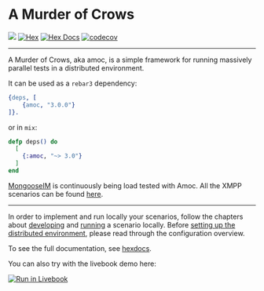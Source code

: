 # A Murder of Crows
[![](https://github.com/esl/amoc/workflows/CI/badge.svg)](https://github.com/esl/amoc/actions?query=workflow%3ACI)
[![Hex](http://img.shields.io/hexpm/v/amoc.svg)](https://hex.pm/packages/amoc)
[![Hex Docs](https://img.shields.io/badge/hex-docs-lightgreen.svg)](https://hexdocs.pm/amoc/)
[![codecov](https://codecov.io/github/esl/amoc/graph/badge.svg?token=R1zXAjO7H7)](https://codecov.io/github/esl/amoc)

---

A Murder of Crows, aka amoc, is a simple framework for running massively parallel tests in a distributed environment.

It can be used as a `rebar3` dependency:

```erlang
{deps, [
    {amoc, "3.0.0"}
]}.
```

or in `mix`:

```elixir
defp deps() do
  [
    {:amoc, "~> 3.0"}
  ]
end
```

[MongooseIM](https://github.com/esl/MongooseIM) is continuously being load tested with Amoc.
All the XMPP scenarios can be found [here](https://github.com/esl/amoc-arsenal-xmpp).

---

In order to implement and run locally your scenarios, follow the chapters about
[developing](https://hexdocs.pm/amoc/scenario.html) and [running](https://hexdocs.pm/amoc/local-run.html)
a scenario locally.
Before [setting up the distributed environment](https://hexdocs.pm/amoc/distributed.html),
please read through the configuration overview.

To see the full documentation, see [hexdocs](https://hexdocs.pm/amoc).

You can also try with the livebook demo here:

[![Run in Livebook](https://livebook.dev/badge/v1/blue.svg)](https://livebook.dev/run?url=https%3A%2F%2Fgithub.com%2Fesl%2Famoc%2Fblob%2Fmaster%2Fguides%2Famoc_livebook.livemd)
